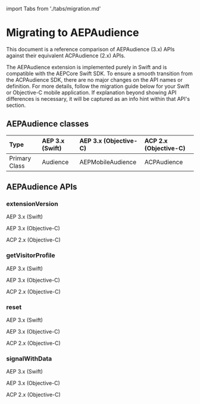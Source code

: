 import Tabs from './tabs/migration.md'

# Migrating to AEPAudience

This document is a reference comparison of AEPAudience (3.x) APIs against their equivalent ACPAudience (2.x) APIs.

The AEPAudience extension is implemented purely in Swift and is compatible with the AEPCore Swift SDK. To ensure a smooth transition from the ACPAudience SDK, there are no major changes on the API names or definition. For more details, follow the migration guide below for your Swift or Objective-C mobile application. If explanation beyond showing API differences is necessary, it will be captured as an info hint within that API's section.

## AEPAudience classes

| Type | AEP 3.x (Swift) | AEP 3.x (Objective-C) | ACP 2.x (Objective-C) |
| :--- | :--- | :--- | :--- |
| Primary Class | Audience | AEPMobileAudience | ACPAudience |

## AEPAudience APIs

### extensionVersion

<TabsBlock orientation="horizontal" slots="heading, content" repeat="3"/>

AEP 3.x (Swift)

<Tabs query="platform=aep-swift&api=extension-version"/>

AEP 3.x (Objective-C)

<Tabs query="platform=aep-objc&api=extension-version"/>


ACP 2.x (Objective-C)

<Tabs query="platform=acp-objc&api=extension-version"/>

### getVisitorProfile

<TabsBlock orientation="horizontal" slots="heading, content" repeat="3"/>

AEP 3.x (Swift)

<Tabs query="platform=aep-swift&api=get-visitor-profile"/>

AEP 3.x (Objective-C)

<Tabs query="platform=aep-objc&api=get-visitor-profile"/>


ACP 2.x (Objective-C)

<Tabs query="platform=acp-objc&api=get-visitor-profile"/>

### reset

<TabsBlock orientation="horizontal" slots="heading, content" repeat="3"/>

AEP 3.x (Swift)

<Tabs query="platform=aep-swift&api=reset"/>

AEP 3.x (Objective-C)

<Tabs query="platform=aep-objc&api=reset"/>


ACP 2.x (Objective-C)

<Tabs query="platform=acp-objc&api=reset"/>

### signalWithData

<TabsBlock orientation="horizontal" slots="heading, content" repeat="3"/>

AEP 3.x (Swift)

<Tabs query="platform=aep-swift&api=signal-with-data"/>

AEP 3.x (Objective-C)

<Tabs query="platform=aep-objc&api=signal-with-data"/>

ACP 2.x (Objective-C)

<Tabs query="platform=acp-objc&api=signal-with-data"/>



